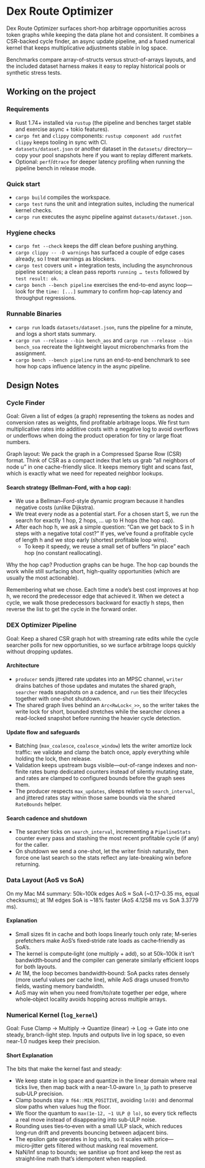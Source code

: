 # Dex Route Optimizer

Dex Route Optimizer surfaces short-hop arbitrage opportunities across token graphs while keeping the data plane hot and consistent. It combines a CSR-backed cycle finder, an async update pipeline, and a fused numerical kernel that keeps multiplicative adjustments stable in log space.

Benchmarks compare array-of-structs versus struct-of-arrays layouts, and the included dataset harness makes it easy to replay historical pools or synthetic stress tests.

## Working on the project

### Requirements

- Rust 1.74+ installed via `rustup` (the pipeline and benches target stable and exercise async + tokio features).
- `cargo fmt` and `clippy` components: `rustup component add rustfmt clippy` keeps tooling in sync with CI.
- `datasets/dataset.json` or another dataset in the `datasets/` directory—copy your pool snapshots here if you want to replay different markets.
- Optional: `perf`/`dtrace` for deeper latency profiling when running the pipeline bench in release mode.

### Quick start

- `cargo build` compiles the workspace.
- `cargo test` runs the unit and integration suites, including the numerical kernel checks.
- `cargo run` executes the async pipeline against `datasets/dataset.json`.

### Hygiene checks

- `cargo fmt --check` keeps the diff clean before pushing anything.
- `cargo clippy -- -D warnings` has surfaced a couple of edge cases already, so I treat warnings as blockers.
- `cargo test` covers unit + integration tests, including the asynchronous pipeline scenarios; a clean pass reports `running … tests` followed by `test result: ok`.
- `cargo bench --bench pipeline` exercises the end-to-end async loop—look for the `time: [...]` summary to confirm hop-cap latency and throughput regressions.

### Runnable Binaries

- `cargo run` loads `datasets/dataset.json`, runs the pipeline for a minute, and logs a short stats summary.
- `cargo run --release --bin bench_aos` and `cargo run --release --bin bench_soa` recreate the lightweight layout microbenchmarks from the assignment.
- `cargo bench --bench pipeline` runs an end-to-end benchmark to see how hop caps influence latency in the async pipeline.

## Design Notes

### Cycle Finder

Goal: Given a list of edges (a graph) representing the tokens as nodes and conversion rates as weights, find profitable arbitrage loops. We first turn multiplicative rates into additive costs with a negative log to avoid overflows or underflows when doing the product operation for tiny or large float numbers.

Graph layout: We pack the graph in a Compressed Sparse Row (CSR) format. Think of CSR as a compact index that lets us grab “all neighbors of node u” in one cache-friendly slice. It keeps memory tight and scans fast, which is exactly what we need for repeated neighbor lookups.

#### Search strategy (Bellman–Ford, with a hop cap):

- We use a Bellman–Ford-style dynamic program because it handles negative costs (unlike Dijkstra).
- We treat every node as a potential start. For a chosen start S, we run the search for exactly 1 hop, 2 hops, … up to H hops (the hop cap).
- After each hop h, we ask a simple question:
  “Can we get back to S in h steps with a negative total cost?”
  If yes, we’ve found a profitable cycle of length h and we stop early (shortest profitable loop wins).
  - To keep it speedy, we reuse a small set of buffers “in place” each hop (no constant reallocating).

Why the hop cap? Production graphs can be huge. The hop cap bounds the work while still surfacing short, high-quality opportunities (which are usually the most actionable).

Remembering what we chose. Each time a node’s best cost improves at hop h, we record the predecessor edge that achieved it. When we detect a cycle, we walk those predecessors backward for exactly h steps, then reverse the list to get the cycle in the forward order.

### DEX Optimizer Pipeline

Goal: Keep a shared CSR graph hot with streaming rate edits while the cycle searcher polls for new opportunities, so we surface arbitrage loops quickly without dropping updates.

#### Architecture

- `producer` sends jittered rate updates into an MPSC channel, `writer` drains batches of those updates and mutates the shared graph, `searcher` reads snapshots on a cadence, and `run` ties their lifecycles together with one-shot shutdown.
- The shared graph lives behind an `Arc<RwLock<_>>`, so the writer takes the write lock for short, bounded stretches while the searcher clones a read-locked snapshot before running the heavier cycle detection.

#### Update flow and safeguards

- Batching (`max_coalesce`, `coalesce_window`) lets the writer amortize lock traffic: we validate and clamp the batch once, apply everything while holding the lock, then release.
- Validation keeps upstream bugs visible—out-of-range indexes and non-finite rates bump dedicated counters instead of silently mutating state, and rates are clamped to configured bounds before the graph sees them.
- The producer respects `max_updates`, sleeps relative to `search_interval`, and jittered rates stay within those same bounds via the shared `RateBounds` helper.

#### Search cadence and shutdown

- The searcher ticks on `search_interval`, incrementing a `PipelineStats` counter every pass and stashing the most recent profitable cycle (if any) for the caller.
- On shutdown we send a one-shot, let the writer finish naturally, then force one last search so the stats reflect any late-breaking win before returning.

### Data Layout (AoS vs SoA)

On my Mac M4 summary: 50k–100k edges AoS ≈ SoA (~0.17–0.35 ms, equal checksums); at 1M edges SoA is ~18% faster (AoS 4.1258 ms vs SoA 3.3779 ms).

#### Explanation

- Small sizes fit in cache and both loops linearly touch only rate; M‑series prefetchers make AoS’s fixed‑stride rate loads as cache‑friendly as SoA’s.
- The kernel is compute‑light (one multiply + add), so at 50k–100k it isn’t bandwidth‑bound and the compiler can generate similarly efficient loops for both layouts.
- At 1M, the loop becomes bandwidth‑bound: SoA packs rates densely (more useful values per cache line), while AoS drags unused from/to fields, wasting memory bandwidth.
- AoS may win when you need from/to/rate together per edge, where whole‑object locality avoids hopping across multiple arrays.

### Numerical Kernel (`log_kernel`)

Goal: Fuse Clamp → Multiply → Quantize (linear) → Log → Gate into one steady, branch-light step. Inputs and outputs live in log space, so even near-1.0 nudges keep their precision.

#### Short Explanation

The bits that make the kernel fast and steady:

- We keep state in log space and quantize in the linear domain where real ticks live, then map back with a near‑1.0‑aware `ln_1p` path to preserve sub‑ULP precision.
- Clamp bounds stay ≥ `f64::MIN_POSITIVE`, avoiding `ln(0)` and denormal slow paths when values hug the floor.
- We floor the quantum to `max(1e-12, ~1 ULP @ lo)`, so every tick reflects a real move instead of disappearing into sub‑ULP noise.
- Rounding uses ties‑to‑even with a small ULP slack, which reduces long‑run drift and prevents bouncing between adjacent bins.
- The epsilon gate operates in log units, so it scales with price—micro‑jitter gets filtered without masking real movement.
- NaN/Inf snap to bounds; we sanitise up front and keep the rest as straight‑line math that’s idempotent when reapplied.
